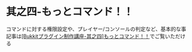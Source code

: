 # 其之四-もっとコマンド！！
コマンドに対する権限設定や、プレイヤー/コンソールの判定など、基本的な事  
記事は[[Bukkitプラグイン制作講座-其之四]もっとコマンド！！](https://jyn.jp/bukkit-plugin-development-4/)でご覧いただける
